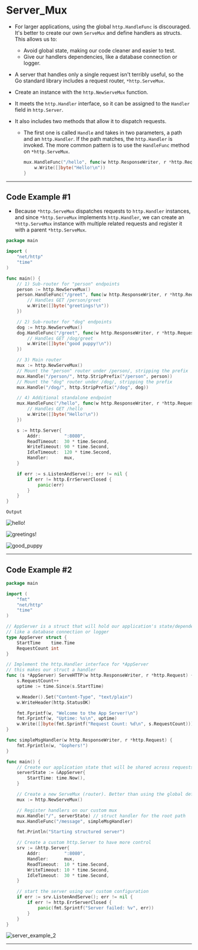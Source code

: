 # Server_Mux

- For larger applications, using the global `http.HandleFunc` is discouraged. It's better to create our own `ServeMux` and define handlers as structs. This allows us to:

  - Avoid global state, making our code cleaner and easier to test.
  - Give our handlers dependencies, like a database connection or logger.

- A server that handles only a single request isn't terribly useful, so the Go standard library includes a request router, `*http.ServeMux`.

- Create an instance with the `http.NewServeMux` function. 

- It meets the `http.Handler` interface, so it can be assigned to the `Handler` field in `http.Server`.

- It also includes two methods that allow it to dispatch requests.

  - The first one is called `Handle` and takes in two parameters, a path and an `http.Handler`. If the path matches, the `http.Handler` is invoked. The more common pattern is to use the `HandleFunc` method on `*http.ServeMux`.

    ```go
    mux.HandleFunc("/hello", func(w http.ResponseWriter, r *http.Request)){
        w.Write([]byte("Hello!\n"))
    }
    ```

---

## Code Example #1

- Because `*http.ServeMux` dispatches requests to `http.Handler` instances, and since `*http.ServeMux` implements `http.Handler`, we can create an `*http.ServeMux` instance with multiple related requests and register it with a parent `*http.ServeMux`.

```go
package main

import (
	"net/http"
	"time"
)

func main() {
	// 1) Sub‐router for "person" endpoints
	person := http.NewServeMux()
	person.HandleFunc("/greet", func(w http.ResponseWriter, r *http.Request) {
		// Handles GET /person/greet
		w.Write([]byte("greetings!\n"))
	})

	// 2) Sub‐router for "dog" endpoints
	dog := http.NewServeMux()
	dog.HandleFunc("/greet", func(w http.ResponseWriter, r *http.Request) {
		// Handles GET /dog/greet
		w.Write([]byte("good puppy!\n"))
	})

	// 3) Main router
	mux := http.NewServeMux()
	// Mount the "person" router under /person/, stripping the prefix
	mux.Handle("/person/", http.StripPrefix("/person", person))
	// Mount the "dog" router under /dog/, stripping the prefix
	mux.Handle("/dog/", http.StripPrefix("/dog", dog))

	// 4) Additional standalone endpoint
	mux.HandleFunc("/hello", func(w http.ResponseWriter, r *http.Request) {
		// Handles GET /hello
		w.Write([]byte("Hello!\n"))
	})

	s := http.Server{
		Addr:         ":8080",
		ReadTimeout:  30 * time.Second,
		WriteTimeout: 90 * time.Second,
		IdleTimeout:  120 * time.Second,
		Handler:      mux,
	}

	if err := s.ListenAndServe(); err != nil {
		if err != http.ErrServerClosed {
			panic(err)
		}
	}
}
```

`Output`

![hello!](Imgs/hello!.png)

![greetings!](Imgs/greetings!.png)

![good_puppy](Imgs/good_puppy.png)

---

## Code Example #2 

```go
package main

import (
	"fmt"
	"net/http"
	"time"
)

// AppServer is a struct that will hold our application's state/dependencies,
// like a database connection or logger
type AppServer struct {
	StartTime    time.Time
	RequestCount int
}

// Implement the http.Handler interface for *AppServer
// this makes our struct a handler
func (s *AppServer) ServeHTTP(w http.ResponseWriter, r *http.Request) {
	s.RequestCount++
	uptime := time.Since(s.StartTime)

	w.Header().Set("Content-Type", "text/plain")
	w.WriteHeader(http.StatusOK)

	fmt.Fprintf(w, "Welcome to the App Server!\n")
	fmt.Fprintf(w, "Uptime: %s\n", uptime)
	w.Write([]byte(fmt.Sprintf("Request Count: %d\n", s.RequestCount)))
}

func simpleMsgHandler(w http.ResponseWriter, r *http.Request) {
	fmt.Fprintln(w, "Gophers!")
}

func main() {
	// Create our application state that will be shared across requests for its handler
	serverState := &AppServer{
		StartTime: time.Now(),
	}

	// Create a new ServeMux (router). Better than using the global default.
	mux := http.NewServeMux()

	// Register handlers on our custom mux
	mux.Handle("/", serverState) // struct handler for the root path
	mux.HandleFunc("/message", simpleMsgHandler)

	fmt.Println("Starting structured server")

	// Create a custom http.Server to have more control
	srv := &http.Server{
		Addr:         ":8080",
		Handler:      mux,
		ReadTimeout:  10 * time.Second,
		WriteTimeout: 10 * time.Second,
		IdleTimeout:  30 * time.Second,
	}

	// start the server using our custom configuration
	if err := srv.ListenAndServe(); err != nil {
		if err != http.ErrServerClosed {
			panic(fmt.Sprintf("Server failed: %v", err))
		}
	}
}
```

![server_example_2](Imgs/server_example_2.png)

---

